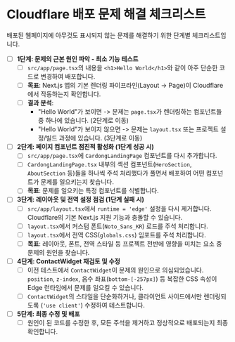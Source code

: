 # Cloudflare 배포 문제 해결 체크리스트

배포된 웹페이지에 아무것도 표시되지 않는 문제를 해결하기 위한 단계별 체크리스트입니다.

- [ ] **1단계: 문제의 근본 원인 파악 - 최소 기능 테스트**
    - [ ] `src/app/page.tsx`의 내용을 `<h1>Hello World</h1>`와 같이 아주 단순한 코드로 변경하여 배포합니다.
    - [ ] **목표**: Next.js 앱의 기본 렌더링 파이프라인(Layout -> Page)이 Cloudflare에서 작동하는지 확인합니다.
    - [ ] **결과 분석**:
        - "Hello World"가 보이면 -> 문제는 `page.tsx`가 렌더링하는 컴포넌트들 중 하나에 있습니다. (2단계로 이동)
        - "Hello World"가 보이지 않으면 -> 문제는 `layout.tsx` 또는 프로젝트 설정/빌드 과정에 있습니다. (3단계로 이동)

- [ ] **2단계: 페이지 컴포넌트 점진적 활성화 (1단계 성공 시)**
    - [ ] `src/app/page.tsx`에 `CardongLandingPage` 컴포넌트를 다시 추가합니다.
    - [ ] `CardongLandingPage.tsx` 내부의 섹션 컴포넌트(`HeroSection`, `AboutSection` 등)들을 하나씩 주석 처리했다가 풀면서 배포하여 어떤 컴포넌트가 문제를 일으키는지 찾습니다.
    - [ ] **목표**: 문제를 일으키는 특정 컴포넌트를 식별합니다.

- [ ] **3단계: 레이아웃 및 전역 설정 점검 (1단계 실패 시)**
    - [ ] `src/app/layout.tsx`에서 `runtime = 'edge'` 설정을 다시 제거합니다. Cloudflare의 기본 Next.js 지원 기능과 충돌할 수 있습니다.
    - [ ] `layout.tsx`에서 커스텀 폰트(`Noto_Sans_KR`) 로드를 주석 처리합니다.
    - [ ] `layout.tsx`에서 전역 CSS(`globals.css`) 임포트를 주석 처리합니다.
    - [ ] **목표**: 레이아웃, 폰트, 전역 스타일 등 프로젝트 전반에 영향을 미치는 요소 중 문제의 원인을 찾습니다.

- [ ] **4단계: ContactWidget 재검토 및 수정**
    - [ ] 이전 테스트에서 `ContactWidget`이 문제의 원인으로 의심되었습니다. `position`, `z-index`, 음수 좌표(`bottom-[-257px]`) 등 복잡한 CSS 속성이 Edge 런타임에서 문제를 일으킬 수 있습니다.
    - [ ] `ContactWidget`의 스타일을 단순화하거나, 클라이언트 사이드에서만 렌더링되도록 (`'use client'`) 수정하여 테스트합니다.

- [ ] **5단계: 최종 수정 및 배포**
    - [ ] 원인이 된 코드를 수정한 후, 모든 주석을 제거하고 정상적으로 배포되는지 최종 확인합니다. 